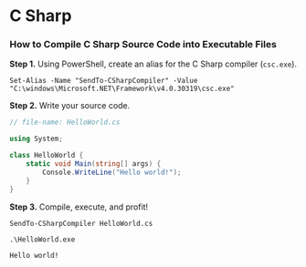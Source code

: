 # C Sharp
### How to Compile C Sharp Source Code into Executable Files
**Step 1.** Using PowerShell, create an alias for the C Sharp compiler (`csc.exe`). 
```pwsh
Set-Alias -Name "SendTo-CSharpCompiler" -Value "C:\windows\Microsoft.NET\Framework\v4.0.30319\csc.exe"
```

**Step 2.** Write your source code. 
```cs
// file-name: HelloWorld.cs

using System;

class HelloWorld {
    static void Main(string[] args) {
        Console.WriteLine("Hello world!");
    }
}
```

**Step 3.** Compile, execute, and profit! 
```pwsh
SendTo-CSharpCompiler HelloWorld.cs
```
```pwsh
.\HelloWorld.exe
```
```pwsh
Hello world!
```